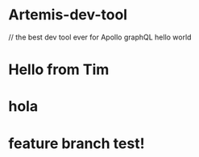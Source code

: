 # Artemis-dev-tool

// the best dev tool ever for Apollo graphQL
hello world
# Hello from Tim

# hola

# feature branch test!